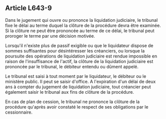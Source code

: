 Article L643-9
----
Dans le jugement qui ouvre ou prononce la liquidation judiciaire, le tribunal
fixe le délai au terme duquel la clôture de la procédure devra être examinée. Si
la clôture ne peut être prononcée au terme de ce délai, le tribunal peut
proroger le terme par une décision motivée.

Lorsqu'il n'existe plus de passif exigible ou que le liquidateur dispose de
sommes suffisantes pour désintéresser les créanciers, ou lorsque la poursuite
des opérations de liquidation judiciaire est rendue impossible en raison de
l'insuffisance de l'actif, la clôture de la liquidation judiciaire est prononcée
par le tribunal, le débiteur entendu ou dûment appelé.

Le tribunal est saisi à tout moment par le liquidateur, le débiteur ou le
ministère public. Il peut se saisir d'office. A l'expiration d'un délai de deux
ans à compter du jugement de liquidation judiciaire, tout créancier peut
également saisir le tribunal aux fins de clôture de la procédure.

En cas de plan de cession, le tribunal ne prononce la clôture de la procédure
qu'après avoir constaté le respect de ses obligations par le cessionnaire.
